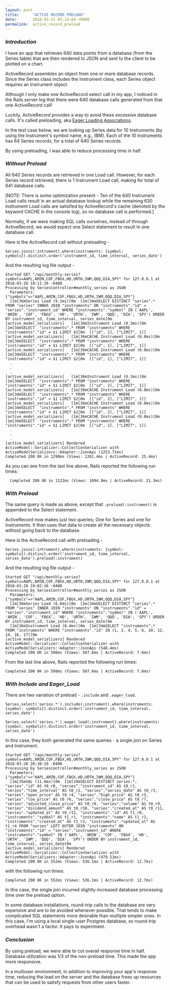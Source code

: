 ```yaml
---
layout: post
title:      "ACTIVE RECORD PRELOAD"
date:       2018-03-21 02:14:04 +0000
permalink:  active_record_preload
---
```



### *Introduction*
I have an app that retrieves 640 data points from a database (from the Series table) that are then rendered to JSON and sent to the client to be plotted on a chart.

ActiveRecord assembles an object from one or more database records.
Since the Series class includes the Instrument class, each Series object requires an Instrument object.

Although I only make one ActiveRecord select call in my app, I noticed in the Rails server log that there were 640 database calls generated from that one ActiveRecord call!

Luckily, ActiveRecord provides a way to avoid these excessive database calls.
It's called preloading, aka [Eager Loading Associations](http://guides.rubyonrails.org/active_record_querying.html#eager-loading-associations).

In the test case below, we are looking up Series data for 10 Instruments (by using the Instrument's symbol name, e.g., IBM).
Each of the 10 Instruments has 64 Series records, for a total of 640 Series records.

By using preloading, I was able to reduce processing time in half.

### *Without Preload*
All 640 Series records are retrieved in one Load call.
However, for each Series record retrieved, there is 1 Instrument Load call, making for total of 641 database calls.

[NOTE: There is some optimization present -
Ten of the 640 Instrument Load calls result in an actual database lookup while the remaining 630 Instrument Load calls are satisfied by ActiveRecord's cache (denoted by the keyword CACHE in the console log), so no database call is performed.]

Normally, if we were making SQL calls ourselves, instead of through ActiveRecord, we would expect one Select statement to result in one database call.

Here is the ActiveRecord call without preloading -

```
Series.joins(:intrument).where(instruments: {symbol: symbols}).distinct.order('instrument_id, time_interval, series_date')
```

And the resulting log file output -

```
Started GET "/api/monthly-series?symbols=AAPL,AMZN,COF,FBGX,HD,URTH,IWM,QQQ,DIA,SPY" for 127.0.0.1 at 2018-03-20 19:11:39 -0400
Processing by SeriesController#monthly_series as JSON
  Parameters: {"symbols"=>"AAPL,AMZN,COF,FBGX,HD,URTH,IWM,QQQ,DIA,SPY"}
  [1m[36mSeries Load (9.1ms)[0m  [1m[34mSELECT DISTINCT "series".* FROM "series" INNER JOIN "instruments" ON "instruments"."id" = "series"."instrument_id" WHERE "instruments"."symbol" IN ('AAPL', 'AMZN', 'COF', 'FBGX', 'HD', 'URTH', 'IWM', 'QQQ', 'DIA', 'SPY') ORDER BY instrument_id, time_interval, series_date[0m
[active_model_serializers]   [1m[36mInstrument Load (0.3ms)[0m  [1m[34mSELECT  "instruments".* FROM "instruments" WHERE "instruments"."id" = $1 LIMIT $2[0m  [["id", 1], ["LIMIT", 1]]
[active_model_serializers]   [1m[36mCACHE Instrument Load (0.0ms)[0m  [1m[34mSELECT  "instruments".* FROM "instruments" WHERE "instruments"."id" = $1 LIMIT $2[0m  [["id", 1], ["LIMIT", 1]]
[active_model_serializers]   [1m[36mCACHE Instrument Load (0.0ms)[0m  [1m[34mSELECT  "instruments".* FROM "instruments" WHERE "instruments"."id" = $1 LIMIT $2[0m  [["id", 1], ["LIMIT", 1]]
  .
  .
  .
[active_model_serializers]   [1m[36mInstrument Load (0.3ms)[0m  [1m[34mSELECT  "instruments".* FROM "instruments" WHERE "instruments"."id" = $1 LIMIT $2[0m  [["id", 2], ["LIMIT", 1]]
[active_model_serializers]   [1m[36mCACHE Instrument Load (0.0ms)[0m  [1m[34mSELECT  "instruments".* FROM "instruments" WHERE "instruments"."id" = $1 LIMIT $2[0m  [["id", 2], ["LIMIT", 1]]
[active_model_serializers]   [1m[36mCACHE Instrument Load (0.0ms)[0m  [1m[34mSELECT  "instruments".* FROM "instruments" WHERE "instruments"."id" = $1 LIMIT $2[0m  [["id", 2], ["LIMIT", 1]]
[active_model_serializers]   [1m[36mCACHE Instrument Load (0.0ms)[0m  [1m[34mSELECT  "instruments".* FROM "instruments" WHERE "instruments"."id" = $1 LIMIT $2[0m  [["id", 2], ["LIMIT", 1]]
  .
  .
  .
[active_model_serializers] Rendered ActiveModel::Serializer::CollectionSerializer with ActiveModelSerializers::Adapter::JsonApi (1253.71ms)
Completed 200 OK in 1290ms (Views: 1261.4ms | ActiveRecord: 25.4ms)
```

As you can see from the last line above, Rails reported the following run times:
```
  Completed 200 OK in 1122ms (Views: 1094.9ms | ActiveRecord: 21.3ms)
```
### *With Preload*
The same query is made as above, except that ```.preload(:instrument)``` is appended to the Select statement.

ActiveRecord now makes just two queries; One for Series and one for Instruments.
It then uses that data to create all the necessary objects without going back to the database.

Here is the ActiveRecord call with preloading -

```
Series.joins(:intrument).where(instruments: {symbol: symbols}).distinct.order('instrument_id, time_interval, series_date').preload(:instrument)
```

And the resulting log file output -

```
Started GET "/api/monthly-series?symbols=AAPL,AMZN,COF,FBGX,HD,URTH,IWM,QQQ,DIA,SPY" for 127.0.0.1 at 2018-03-20 19:02:16 -0400
Processing by SeriesController#monthly_series as JSON
  Parameters: {"symbols"=>"AAPL,AMZN,COF,FBGX,HD,URTH,IWM,QQQ,DIA,SPY"}
  [1m[36mSeries Load (6.6ms)[0m  [1m[34mSELECT DISTINCT "series".* FROM "series" INNER JOIN "instruments" ON "instruments"."id" = "series"."instrument_id" WHERE "instruments"."symbol" IN ('AAPL', 'AMZN', 'COF', 'FBGX', 'HD', 'URTH', 'IWM', 'QQQ', 'DIA', 'SPY') ORDER BY instrument_id, time_interval, series_date[0m
  [1m[36mInstrument Load (0.4ms)[0m  [1m[34mSELECT "instruments".* FROM "instruments" WHERE "instruments"."id" IN (1, 2, 4, 5, 6, 10, 12, 14, 16, 17)[0m
[active_model_serializers] Rendered ActiveModel::Serializer::CollectionSerializer with ActiveModelSerializers::Adapter::JsonApi (548.4ms)
Completed 200 OK in 598ms (Views: 587.6ms | ActiveRecord: 7.6ms)
```
From the last line above, Rails reported the following run times:
```
Completed 200 OK in 598ms (Views: 587.6ms | ActiveRecord: 7.6ms)
```
### *With Include and Eager_Load*
There are two variation of preload - ```.include``` and ```.eager_load```.
```
Series.select('series.*').include(:instrument).where(instruments: {symbol: symbols}).distinct.order('instrument_id, time_interval, series_date')

Series.select('series.*').eager_load(:instrument).where(instruments: {symbol: symbols}).distinct.order('instrument_id, time_interval, series_date')
```
In this case, they both generated the same queries - a single join on Series and Instrument.
```
Started GET "/api/monthly-series?symbols=AAPL,AMZN,COF,FBGX,HD,URTH,IWM,QQQ,DIA,SPY" for 127.0.0.1 at 2018-03-20 20:30:19 -0400
Processing by SeriesController#monthly_series as JSON
  Parameters: {"symbols"=>"AAPL,AMZN,COF,FBGX,HD,URTH,IWM,QQQ,DIA,SPY"}
  [1m[35mSQL (11.6ms)[0m  [1m[34mSELECT DISTINCT series.*, "series"."id" AS t0_r0, "series"."instrument_id" AS t0_r1, "series"."time_interval" AS t0_r2, "series"."series_date" AS t0_r3, "series"."open_price" AS t0_r4, "series"."high_price" AS t0_r5, "series"."low_price" AS t0_r6, "series"."close_price" AS t0_r7, "series"."adjusted_close_price" AS t0_r8, "series"."volume" AS t0_r9, "series"."dividend_amount" AS t0_r10, "series"."created_at" AS t0_r11, "series"."updated_at" AS t0_r12, "instruments"."id" AS t1_r0, "instruments"."symbol" AS t1_r1, "instruments"."name" AS t1_r2, "instruments"."created_at" AS t1_r3, "instruments"."updated_at" AS t1_r4 FROM "series" LEFT OUTER JOIN "instruments" ON "instruments"."id" = "series"."instrument_id" WHERE "instruments"."symbol" IN ('AAPL', 'AMZN', 'COF', 'FBGX', 'HD', 'URTH', 'IWM', 'QQQ', 'DIA', 'SPY') ORDER BY instrument_id, time_interval, series_date[0m
[active_model_serializers] Rendered ActiveModel::Serializer::CollectionSerializer with ActiveModelSerializers::Adapter::JsonApi (479.51ms)
Completed 200 OK in 552ms (Views: 536.1ms | ActiveRecord: 12.7ms)
```
with the following run times:
```
Completed 200 OK in 552ms (Views: 536.1ms | ActiveRecord: 12.7ms)
```

In this case, the single join incurred slightly increased database processing time over the preload option.

In some database installations, round-trip calls to the database are very expensive and are to be avoided whenever possible. That tends to make complicated SQL statements more desirable than multiple simpler ones.
In this case, I'm using a local single-user Postgres database, so round-trip overhead wasn't a factor.
It pays to experiment.

### ***Conclusion***
By using preload, we were able to cut overall response time in half.
Database utilization was 1/3 of the non-preload time.
This made the app more responsive.

In a multiuser environment, in addition to improving your app's response time, reducing the load on the server and the database frees up resources that can be used to satisfy requests from other users faster.

